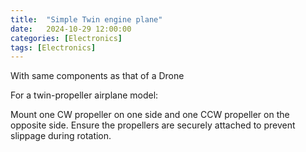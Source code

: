 ```yaml
---
title:  "Simple Twin engine plane"
date:   2024-10-29 12:00:00
categories: [Electronics] 
tags: [Electronics]
---
```


With same components as that of a Drone

For a twin-propeller airplane model:

Mount one CW propeller on one side and one CCW propeller on the opposite side.
Ensure the propellers are securely attached to prevent slippage during rotation.
